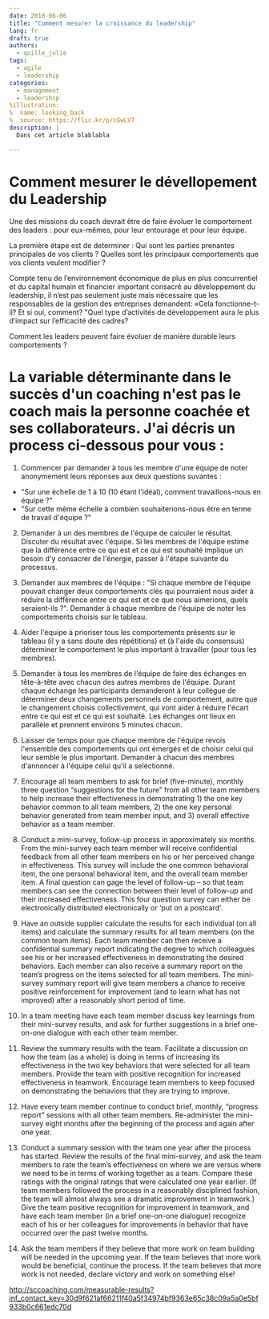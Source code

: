 ```yaml
---
date: 2018-06-06
title: "Comment mesurer la croissance du leadership"
lang: fr
draft: true
authors:
  - quille_julie
tags:
  - agile
  - leadership
categories:
  - management
  - leadership
%illustration:
%  name: looking_back
%  source: https://flic.kr/p/cGwLV7
description: |
  Dans cet article blablabla

---
```


# Comment mesurer le dévellopement du Leadership

Une des missions du coach devrait être de faire évoluer le comportement des leaders : pour eux-mêmes, pour leur entourage et pour leur équipe.

La première étape est de determiner : Qui sont les parties prenantes principales de vos clients ? Quelles sont les principaux comportements que vos clients veulent modifier ?

Compte tenu de l’environnement économique de plus en plus concurrentiel et du capital humain et financier important consacré au développement du leadership, il n’est pas seulement juste mais nécessaire que les responsables de la gestion des entreprises demandent: «Cela fonctionne-t-il? Et si oui, comment? "Quel type d’activités de développement aura le plus d’impact sur l’efficacité des cadres?    

Comment les leaders peuvent faire évoluer de manière durable leurs comportements ?

# La variable déterminante dans le succès d'un coaching n'est pas le coach mais la personne coachée et ses collaborateurs. J'ai décris un process ci-dessous pour vous :

1. Commencer par demander à tous les membre d'une équipe de noter anonymement leurs réponses aux deux questions suvantes :
- "Sur une échelle de 1 à 10 (10 étant l'idéal), comment travaillons-nous en équipe ?"
- "Sur cette même échelle à combien souhaiterions-nous être en terme de travail d'équipe ?"

2. Demander à un des membres de l'équipe de calculer le résultat. Discuter du résultat avec l'équipe. Si les membres de l'équipe estime que la différence entre ce qui est et ce qui est souhaité implique un besoin d'y consacrer de l'énergie, passer à l'étape suivante du processus.

3. Demander aux membres de l'équipe : "Si chaque membre de l'équipe pouvait changer deux comportements clés qui pourraient nous aider à réduire la différence entre ce qui est et ce que nous aimerions, quels seraient-ils ?". Demander à chaque membre de l'équipe de noter les comportements choisis sur le tableau.

4. Aider l'équipe à prioriser tous les comportements présents sur le tableau (il y a sans doute des répétitions) et (à l'aide du consensus) déterminer le comportement le plus important à travailler (pour tous les membres).

5. Demander à tous les membres de l'équipe de faire des échanges en tête-à-tête avec chacun des autres membres de l'équipe. Durant chaque échange les participants demanderont à leur collègue de déterminer deux changements personnels de comportement, autre que le changement choisis collectivement, qui vont aider à réduire l'écart entre ce qui est et ce qui est souhaité. Les échanges ont lieux en parallèle et prennent environs 5 minutes chacun.

6. Laisser de temps pour que chaque membre de l'équipe revois l'ensemble des comportements qui ont émergés et de choisir celui qui leur semble le plus important. Demander à chacun des membres d'annoncer à l'équipe celui qu'il a seléctionné.



7. Encourage all team members to ask for brief (five-minute), monthly three question “suggestions for the future” from all other team members to help increase their effectiveness in demonstrating 1) the one key behavior common to all team members, 2) the one key personal behavior generated from team member input, and 3) overall effective behavior as a team member.    

8. Conduct a mini-survey, follow-up process in approximately six months. From the mini-survey each team member will receive confidential feedback from all other team members on his or her perceived change in effectiveness. This survey will include the one common behavioral item, the one personal behavioral item, and the overall team member item. A final question can gage the level of follow-up – so that team members can see the connection between their level of follow-up and their increased effectiveness. This four question survey can either be electronically distributed electronically or ‘put on a postcard'.    

9. Have an outside supplier calculate the results for each individual (on all items) and calculate the summary results for all team members (on the common team items). Each team member can then receive a confidential summary report indicating the degree to which colleagues see his or her increased effectiveness in demonstrating the desired behaviors. Each member can also receive a summary report on the team’s progress on the items selected for all team members. The mini-survey summary report will give team members a chance to receive positive reinforcement for improvement (and to learn what has not improved) after a reasonably short period of time.    

10. In a team meeting have each team member discuss key learnings from their mini-survey results, and ask for further suggestions in a brief one-on-one dialogue with each other team member.    

11. Review the summary results with the team. Facilitate a discussion on how the team (as a whole) is doing in terms of increasing its effectiveness in the two key behaviors that were selected for all team members. Provide the team with positive recognition for increased effectiveness in teamwork. Encourage team members to keep focused on demonstrating the behaviors that they are trying to improve.    

12. Have every team member continue to conduct brief, monthly, “progress report” sessions with all other team members. Re-administer the mini-survey eight months after the beginning of the process and again after one year.    

13. Conduct a summary session with the team one year after the process has started. Review the results of the final mini-survey, and ask the team members to rate the team’s effectiveness on where we are versus where we need to be in terms of working together as a team. Compare these ratings with the original ratings that were calculated one year earlier. (If team members followed the process in a reasonably disciplined fashion, the team will almost always see a dramatic improvement in teamwork.) Give the team positive recognition for improvement in teamwork, and have each team member (in a brief one-on-one dialogue) recognize each of his or her colleagues for improvements in behavior that have occurred over the past twelve months.    

14. Ask the team members if they believe that more work on team building will be needed in the upcoming year. If the team believes that more work would be beneficial, continue the process. If the team believes that more work is not needed, declare victory and work on something else!  

http://sccoaching.com/measurable-results?inf_contact_key=30d9f621af66211f40a5f34974bf9363e65c38c09a5a0e5bf933b0c661edc70d
